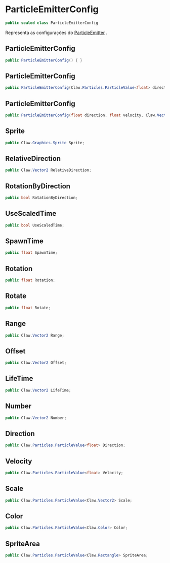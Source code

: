 # ParticleEmitterConfig
```csharp
public sealed class ParticleEmitterConfig
```
Representa as configurações do [ParticleEmitter](/api/Claw/Particles/ParticleEmitter.md#ParticleEmitter) .<br />
## ParticleEmitterConfig
```csharp
public ParticleEmitterConfig() { }
```
## ParticleEmitterConfig
```csharp
public ParticleEmitterConfig(Claw.Particles.ParticleValue<float> direction, Claw.Particles.ParticleValue<float> velocity, Claw.Particles.ParticleValue<Claw.Vector2> scale, Claw.Particles.ParticleValue<Claw.Color> color, Claw.Particles.ParticleValue<Claw.Rectangle> spriteArea) { }
```
## ParticleEmitterConfig
```csharp
public ParticleEmitterConfig(float direction, float velocity, Claw.Vector2 scale, Claw.Color color, Claw.Rectangle spriteArea) { }
```
## Sprite
```csharp
public Claw.Graphics.Sprite Sprite;
```
## RelativeDirection
```csharp
public Claw.Vector2 RelativeDirection;
```
## RotationByDirection
```csharp
public bool RotationByDirection;
```
## UseScaledTime
```csharp
public bool UseScaledTime;
```
## SpawnTime
```csharp
public float SpawnTime;
```
## Rotation
```csharp
public float Rotation;
```
## Rotate
```csharp
public float Rotate;
```
## Range
```csharp
public Claw.Vector2 Range;
```
## Offset
```csharp
public Claw.Vector2 Offset;
```
## LifeTime
```csharp
public Claw.Vector2 LifeTime;
```
## Number
```csharp
public Claw.Vector2 Number;
```
## Direction
```csharp
public Claw.Particles.ParticleValue<float> Direction;
```
## Velocity
```csharp
public Claw.Particles.ParticleValue<float> Velocity;
```
## Scale
```csharp
public Claw.Particles.ParticleValue<Claw.Vector2> Scale;
```
## Color
```csharp
public Claw.Particles.ParticleValue<Claw.Color> Color;
```
## SpriteArea
```csharp
public Claw.Particles.ParticleValue<Claw.Rectangle> SpriteArea;
```
